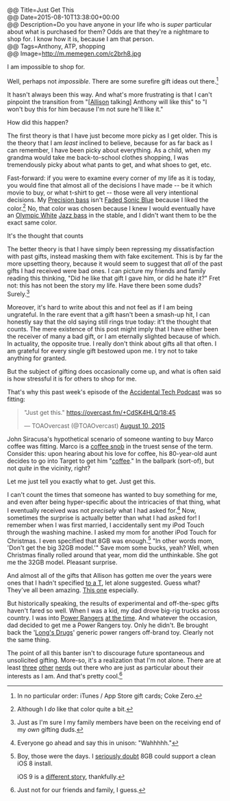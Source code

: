 @@ Title=Just Get This  
@@ Date=2015-08-10T13:38:00+00:00   
@@ Description=Do you have anyone in your life who is *super* particular about what is purchased for them? Odds are that they're a nightmare to shop for. I know how it is, because I am that person.  
@@ Tags=Anthony, ATP, shopping  
@@ Image=http://m.memegen.com/c2brh8.jpg  

I am impossible to shop for.

Well, perhaps not *impossible*. There are some surefire gift ideas out there.[^gi]

It hasn't always been this way. And what's more frustrating is that I can't pinpoint the transition from "[[Allison](http://twitter.com/venusuautumn) talking] Anthony will like this" to "I won't buy this for him because I'm not sure he'll like it."

How did this happen?

The first theory is that I have just become more picky as I get older. This is the theory that I am *least* inclined to believe, because for as far back as I can remember, I have been picky about everything. As a child, when my grandma would take me back-to-school clothes shopping, I was tremendously picky about what pants to get, and what shoes to get, etc. 

Fast-forward: if you were to examine every corner of my life as it is today, you would fine that almost all of the decisions I have made -- be it which movie to buy, or what t-shirt to get -- those were all very intentional decisions. My [Precision bass](https://en.wikipedia.org/wiki/Fender_Precision_Bass) isn't [Faded Sonic Blue](http://www.fender.com/basses/precision-bass/american-vintage-63-precision-bass/0191010872.html#start=1) because I liked the color.[^al] No, that color was chosen because I knew I would eventually have an [Olympic White](http://www.fender.com/basses/jazz-bass/american-vintage-64-jazz-bass/0191020800.html#start=1) [Jazz bass](https://en.wikipedia.org/wiki/Fender_Jazz_Bass) in the stable, and I didn't want them to be the exact same color.

<div class="takehome"><p>It's the thought that counts</p></div>

The better theory is that I have simply been repressing my dissatisfaction with past gifts, instead masking them with fake excitement. This is by far the more upsetting theory, because it would seem to suggest that *all* of the past gifts I had received were bad ones. I can picture my friends and family reading this thinking, "Did he like that gift I gave him, or did he hate it?" Fret not: this has not been the story my life. Have there been some duds? Surely.[^su] 

Moreover, it's hard to write about this and not feel as if I am being ungrateful. In the rare event that a gift hasn't been a smash-up hit, I can honestly say that the old saying still rings true today: it't the thought that counts. The mere existence of this post might imply that I have either been the receiver of many a bad gift, or I am eternally slighted because of which. In actuality, the opposite true. I really don't think about gifts all that often. I am grateful for every single gift bestowed upon me. I try not to take anything for granted.

But the subject of gifting does occasionally come up, and what is often said is how stressful it is for others to shop for me. 

That's why this past week's episode of the [Accidental Tech Podcast](http://atp.fm/episodes/129) was so fitting:

<blockquote class="twitter-tweet tw-align-center" lang="en"><p lang="en" dir="ltr">&quot;Just get this.&quot; <a href="https://overcast.fm/+CdSK4HLQ/18:45">https://overcast.fm/+CdSK4HLQ/18:45</a></p>&mdash; TOAOvercast (@TOAOvercast) <a href="https://twitter.com/TOAOvercast/status/630820314495086592">August 10, 2015</a></blockquote> <script async src="//platform.twitter.com/widgets.js" charset="utf-8"></script>

John Siracusa's hypothetical scenario of someone wanting to buy Marco coffee was fitting. Marco is a [coffee snob](https://duckduckgo.com/?q=site%3Amarco.org+coffee) in the truest sense of the term. Consider this: upon hearing about his love for coffee, his 80-year-old aunt decides to go into Target to get him "[coffee](http://www.target.com/p/starbucks-house-blend-coffee-k-cup-16-ct/-/A-14013860)." In the ballpark (sort-of), but not *quite* in the vicinity, right?

<div class="takehomeLeft"><p>Let me just tell you exactly what to get. Just get this.</p></div>

I can't count the times that someone has wanted to buy something for me, and even after being hyper-specific about the intricacies of that thing, what I eventually received was not *precisely* what I had asked for.[^wahh] Now, sometimes the surprise is actually better than what I had asked for! I remember when I was first married, I accidentally sent my iPod Touch through the washing machine. I asked my mom for another iPod Touch for Christmas. I even specified that 8GB was enough.[^th] "In other words mom, 'Don't get the big 32GB model.'" Save mom some bucks, yeah? Well, when Christmas finally rolled around that year, mom did the unthinkable. She got me the 32GB model. Pleasant surprise. 

And almost all of the gifts that Allison has gotten me over the years were ones that I hadn't specified [to a T](http://www.urbandictionary.com/define.php?term=to+a+T&defid=2892905), let alone suggested. Guess what? They've all been amazing. [This one](http://www.hellolumio.com/) especially.

But historically speaking, the results of experimental and off-the-spec gifts haven't fared so well. When I was a kid, my dad drove big-rig trucks across country. I was into [Power Rangers](https://en.wikipedia.org/wiki/Power_Rangers) [at the time](http://www.theoveranalyzed.net/2015/2/26/heres-what-youd-get-if-michael-bay-made-a-gritty-power-rangers-movie). And whatever the occasion, dad decided to get me a Power Rangers toy. Only he didn't. Be brought back the '[Long's Drugs](http://www.cvs.com/content/longs)' generic power rangers off-brand toy. Clearly not the same thing.

The point of all this banter isn't to discourage future spontaneous and unsolicited gifting. More-so, it's a realization that I'm not alone. There are at least [three](http://marco.org) [other](http://caseyliss.com) [nerds](http://hypercritical.co) out there who are just as particular about their interests as I am. And that's pretty cool.[^ju]

[^gi]: In no particular order: iTunes / App Store gift cards; Coke Zero.
[^al]: Although I *do* like that color quite a bit.
[^su]: Just as I'm sure I my family members have been on the receiving end of my *own* gifting duds.
[^wahh]: Everyone go ahead and say this in unison: "Wahhhhh."
[^th]: Boy, those were the days. I [seriously doubt](http://www.bgr.in/news/ios-8-requires-over-5gb-of-free-space-to-install-heres-what-iphone-5c-8gb-users-should-do/) 8GB could support a clean iOS 8 install. 

	iOS 9 is a [different story](http://bgr.com/2015/06/24/16gb-iphone-6s-ios-9-storage-fixes/), thankfully.
[^ju]: Just not for our friends and family, I guess.
